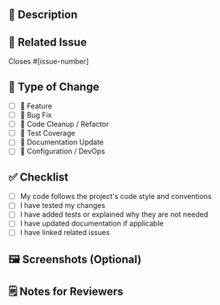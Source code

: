 ## 📝 Description

<!-- Please include a summary of the change and relevant context. -->
<!-- If this is a bug fix, include the issue number. -->

## 🔗 Related Issue

Closes #[issue-number] <!-- Example: Closes #42 -->

## 🧪 Type of Change

<!-- Check all that apply -->

- [ ] 🚀 Feature
- [ ] 🐛 Bug Fix
- [ ] 🧹 Code Cleanup / Refactor
- [ ] 🧪 Test Coverage
- [ ] 📄 Documentation Update
- [ ] 🔧 Configuration / DevOps

## ✅ Checklist

- [ ] My code follows the project's code style and conventions
- [ ] I have tested my changes
- [ ] I have added tests or explained why they are not needed
- [ ] I have updated documentation if applicable
- [ ] I have linked related issues

## 🖼️ Screenshots (Optional)

<!-- If your PR includes UI changes, add screenshots or GIFs here -->
<!-- You can drag & drop images directly into this field -->

## 🗒️ Notes for Reviewers

<!-- Anything you want reviewers to focus on, specific areas of concern, etc. -->
